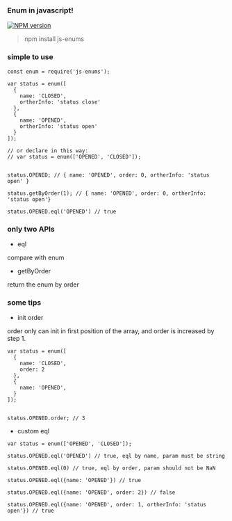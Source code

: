 ### Enum in javascript!
[![NPM version][npm-image]][npm-url]


[npm-image]: https://img.shields.io/npm/v/urllib.svg?style=flat-square
[npm-url]: https://npmjs.org/package/js-enums



> npm install js-enums

### simple to use

```
const enum = require('js-enums');

var status = enum([
  {
    name: 'CLOSED',
    ortherInfo: 'status close'
  },
  {
    name: 'OPENED',
    ortherInfo: 'status open'
  }
]);
 
// or declare in this way: 
// var status = enum(['OPENED', 'CLOSED']);


status.OPENED; // { name: 'OPENED', order: 0, ortherInfo: 'status open' }

status.getByOrder(1); // { name: 'OPENED', order: 0, ortherInfo: 'status open'}

status.OPENED.eql('OPENED') // true

```

### only two APIs

- eql

compare with enum

- getByOrder

return the enum by order


### some tips

- init order

order only can init in first position of the array, and order is increased by step 1.

```
var status = enum([
  {
    name: 'CLOSED',
    order: 2
  },
  {
    name: 'OPENED',
  }
]);


status.OPENED.order; // 3
```
- custom eql

```
var status = enum(['OPENED', 'CLOSED']);

status.OPENED.eql('OPENED') // true, eql by name, param must be string

status.OPENED.eql(0) // true, eql by order, param should not be NaN

status.OPENED.eql({name: 'OPENED'}) // true

status.OPENED.eql({name: 'OPENED', order: 2}) // false

status.OPENED.eql({name: 'OPENED', order: 1, ortherInfo: 'status open'}) // true
```

